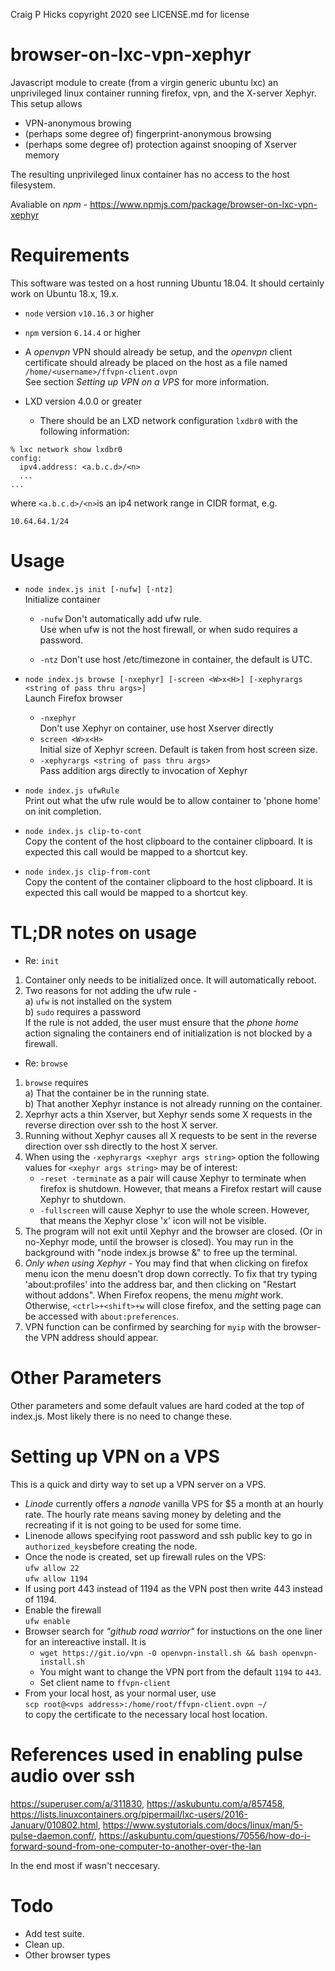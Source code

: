 Craig P Hicks copyright 2020 
see LICENSE.md for license

# browser-on-lxc-vpn-xephyr

Javascript module to create (from a virgin generic ubuntu lxc) an unprivileged linux container 
running firefox, vpn, and the X-server Xephyr.  This setup allows
 - VPN-anonymous browing
 - (perhaps some degree of) fingerprint-anonymous browsing 
 - (perhaps some degree of) protection against snooping of Xserver memory
 
The resulting unprivileged linux container has no access to the host filesystem.

Avaliable on *npm* - https://www.npmjs.com/package/browser-on-lxc-vpn-xephyr

# Requirements

This software was tested on a host running Ubuntu 18.04. 
It should certainly work on Ubuntu 18.x, 19.x.

- `node` version `v10.16.3` or higher

- `npm` version `6.14.4` or higher

- A *openvpn* VPN should already be setup, and the *openvpn* client certificate
should already be placed on the host as a file named <br/>
`/home/<username>/ffvpn-client.ovpn` <br/>
See section *Setting up VPN on a VPS* for more information.

- LXD version 4.0.0 or greater
  - There should be an LXD network configuration `lxdbr0` with the following information:
```
% lxc network show lxdbr0
config:
  ipv4.address: <a.b.c.d>/<n>
  ...
...
```
where `<a.b.c.d>/<n>`is an ip4 network range in CIDR format, e.g.
```
10.64.64.1/24
```



# Usage

 - `node index.js init [-nufw] [-ntz]`<br/>
   Initialize container
   - `-nufw` 
     Don't automatically add ufw rule.  
	 Use when ufw is not the host firewall, or when sudo requires a password. 
	 
   - `-ntz` 
     Don't use host /etc/timezone in container, the default is UTC.

 - `node index.js browse [-nxephyr] [-screen <W>x<H>] [-xephyrargs <string of pass thru args>]`<br/>
   Launch Firefox browser
   - `-nxephyr`<br/>
     Don't use Xephyr on container, use host Xserver directly
   - `screen <W>x<H>`<br/>
       Initial size of Xephyr screen. Default is taken from host screen size.
   - `-xephyrargs <string of pass thru args>`<br/>
     Pass addition args directly to invocation of Xephyr

 - `node index.js ufwRule`<br/>
   Print out what the ufw rule would be to allow container to 'phone home' on init completion.

 - `node index.js clip-to-cont`<br/>
   Copy the content of the host clipboard to the container clipboard.
   It is expected this call would be mapped to a shortcut key.

 - `node index.js clip-from-cont`<br/>
   Copy the content of the container clipboard to the host clipboard. 
   It is expected this call would be mapped to a shortcut key.


# TL;DR notes on usage

- Re: `init`
 1. Container only needs to be initialized once.  It will automatically reboot.
 1. Two reasons for not adding the ufw rule - <br/>
   a)  `ufw` is not installed on the system <br/>
   b)  `sudo` requires a password <br/>
	 If the rule is not added, the user must ensure that the *phone home* action signaling the containers end of initialization is not blocked by a firewall.


- Re: `browse`
 1. `browse` requires <br/>
   a) That the container be in the running state. <br/>
   b) That another Xephyr instance is not already running on the container.
 1. Xeprhyr acts a thin Xserver, but Xephyr sends some X requests in the reverse direction over ssh  to the host X server.
 1. Running without Xephyr causes all X requests to be sent in the reverse direction over ssh directly to the host X server. 
 1. When using the `-xephyrargs <xephyr args string>` option the following values for `<xephyr args string>` may be of interest:
    - `-reset -terminate` as a pair will cause Xephyr to terminate when firefox is shutdown.  However, that means a Firefox restart will cause Xephyr to shutdown.
    - `-fullscreen` will cause Xephyr to use the whole screen.  However, that means the Xephyr close 'x' icon will not be visible.
 1.  The program will not exit until Xephyr and the browser are closed.
      (Or in no-Xephyr mode, until the browser is closed).
      You may run in the background with "node index.js browse &" to free up the terminal.
 1.  *Only when using Xephyr* - You may find that when clicking on firefox menu icon the menu doesn't drop down correctly.  To fix that try typing 'about:profiles' into the address bar, and then clicking on "Restart without addons".  When Firefox reopens, the menu *might* work.  Otherwise, `<ctrl>+<shift>+w` will close firefox, and the setting page can be accessed with `about:preferences`.
 1.  VPN function can be confirmed by searching for `myip` with the browser- the VPN address should appear. 



# Other Parameters

Other parameters and some default values are hard coded at the top of index.js. 
Most likely there is no need to change these.


# Setting up VPN on a VPS

This is a quick and dirty way to set up a VPN server on a VPS.

 - *Linode* currently offers a *nanode* vanilla VPS for $5 a month at an hourly rate.
 The hourly rate means saving money by deleting and the recreating if it is not going to be used
 for some time.
 - Linenode allows specifying root password and ssh public key to go in `authorized_keys`before creating the node.
 - Once the node is created, set up firewall rules on the VPS:<br/>
   `ufw allow 22`<br/>
   `ufw allow 1194`
 - If using port 443 instead of 1194 as the VPN post then write 443 instead of 1194.
 - Enable the firewall<br/>
   `ufw enable`
 - Browser search for *"github road warrior"* for instuctions on the one liner for 
 an intereactive install. It is
   - `wget https://git.io/vpn -O openvpn-install.sh && bash openvpn-install.sh`
   - You might want to change the VPN port from the default `1194` to `443`.
   - Set client name to `ffvpn-client`
 - From your local host, as your normal user, use <br/>
 `scp root@<vps address>:/home/root/ffvpn-client.ovpn ~/`<br/>
 to copy the certificate to the necessary local host location.
 

# References used in enabling pulse audio over ssh

https://superuser.com/a/311830, https://askubuntu.com/a/857458,
https://lists.linuxcontainers.org/pipermail/lxc-users/2016-January/010802.html, https://www.systutorials.com/docs/linux/man/5-pulse-daemon.conf/,
https://askubuntu.com/questions/70556/how-do-i-forward-sound-from-one-computer-to-another-over-the-lan

In the end most if wasn't neccesary. 

# Todo

- Add test suite.
- Clean up.
- Other browser types
